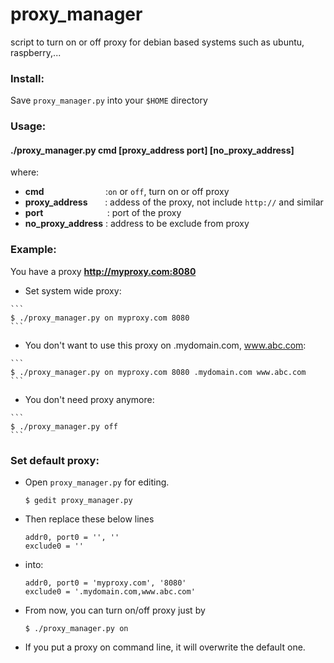 # proxy_manager
script to turn on or off proxy for debian based systems such as ubuntu, raspberry,...

### Install:
  Save `proxy_manager.py` into your `$HOME` directory

### Usage:

#### ./proxy_manager.py cmd [proxy_address port] [no_proxy_address]
where:

* **cmd** &nbsp;&nbsp;&nbsp;&nbsp;&nbsp;&nbsp;&nbsp;&nbsp;&nbsp;&nbsp;&nbsp;&nbsp;&nbsp;&nbsp;&nbsp;&nbsp;&nbsp;&nbsp;&nbsp;&nbsp;&nbsp;&nbsp;&nbsp;&nbsp;:`on` or `off`,  turn on or off proxy
* **proxy_address**&nbsp;&nbsp;&nbsp;&nbsp;&nbsp;&nbsp;&nbsp;: addess of the proxy, not include `http://` and similar
* **port**&nbsp;&nbsp;&nbsp;&nbsp;&nbsp;&nbsp;&nbsp;&nbsp;&nbsp;&nbsp;&nbsp;&nbsp;&nbsp;&nbsp;&nbsp;&nbsp;&nbsp;&nbsp;&nbsp;&nbsp;&nbsp;&nbsp;&nbsp;&nbsp;&nbsp;&nbsp;: port of the proxy
* **no_proxy_address**&nbsp;: address to be exclude from proxy

### Example:
  You have a proxy **http://myproxy.com:8080**

   * Set system wide proxy:

    ```
    $ ./proxy_manager.py on myproxy.com 8080
    ```

   * You don't want to use this proxy on .mydomain.com, www.abc.com:

    ```
    $ ./proxy_manager.py on myproxy.com 8080 .mydomain.com www.abc.com
    ```

   * You don't need proxy anymore:

    ```
    $ ./proxy_manager.py off
    ```

### Set default proxy:
  * Open `proxy_manager.py` for editing.
    ```
    $ gedit proxy_manager.py
    ```
  * Then replace these below lines
    ```
    addr0, port0 = '', ''
    exclude0 = ''
    ```

  * into:
    ```
    addr0, port0 = 'myproxy.com', '8080'
    exclude0 = '.mydomain.com,www.abc.com'
    ```

  * From now, you can turn on/off proxy just by
    ```
    $ ./proxy_manager.py on
    ```
  * If you put a proxy on command line, it will overwrite the default one.
